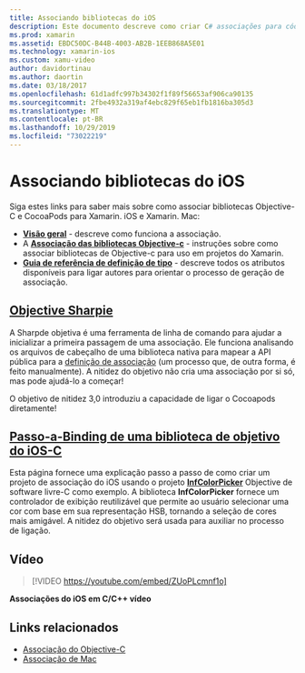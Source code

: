 ```yaml
---
title: Associando bibliotecas do iOS
description: Este documento descreve como criar C# associações para código Objective-C, possibilitando o consumo de bibliotecas nativas e CocoaPods em um aplicativo Xamarin. Ios.
ms.prod: xamarin
ms.assetid: EBDC50DC-B44B-4003-AB2B-1EEB868A5E01
ms.technology: xamarin-ios
ms.custom: xamu-video
author: davidortinau
ms.author: daortin
ms.date: 03/18/2017
ms.openlocfilehash: 61d1adfc997b34302f1f89f56653af906ca90135
ms.sourcegitcommit: 2fbe4932a319af4ebc829f65eb1fb1816ba305d3
ms.translationtype: MT
ms.contentlocale: pt-BR
ms.lasthandoff: 10/29/2019
ms.locfileid: "73022219"
---
```

# <a name="binding-ios-libraries"></a>Associando bibliotecas do iOS

Siga estes links para saber mais sobre como associar bibliotecas Objective-C e CocoaPods para Xamarin. iOS e Xamarin. Mac:

- [**Visão geral**](~/cross-platform/macios/binding/overview.md) -
  descreve como funciona a associação.
- A [**Associação das bibliotecas Objective-c**](~/cross-platform/macios/binding/objective-c-libraries.md) -
  instruções sobre como associar bibliotecas de Objective-c para uso em projetos do Xamarin.
- [**Guia de referência de definição de tipo**](~/cross-platform/macios/binding/binding-types-reference.md) -
  descreve todos os atributos disponíveis para ligar autores para orientar o processo de geração de associação.

## <a name="objective-sharpiecross-platformmaciosbindingobjective-sharpieindexmd"></a>[Objective Sharpie](~/cross-platform/macios/binding/objective-sharpie/index.md)

A Sharpde objetiva é uma ferramenta de linha de comando para ajudar a inicializar a primeira passagem de uma associação.
Ele funciona analisando os arquivos de cabeçalho de uma biblioteca nativa para mapear a API pública para a [definição de associação](~/cross-platform/macios/binding/objective-c-libraries.md) (um processo que, de outra forma, é feito manualmente). A nitidez do objetivo não cria uma associação por si só, mas pode ajudá-lo a começar!

O objetivo de nitidez 3,0 introduziu a capacidade de ligar o Cocoapods diretamente!

## <a name="walkthrough---binding-an-ios-objective-c-librarywalkthroughmd"></a>[Passo-a-Binding de uma biblioteca de objetivo do iOS-C](walkthrough.md)

Esta página fornece uma explicação passo a passo de como criar um projeto de associação do iOS usando o projeto [**InfColorPicker**](https://github.com/InfinitApps/InfColorPicker) Objective de software livre-C como exemplo. A biblioteca **InfColorPicker** fornece um controlador de exibição reutilizável que permite ao usuário selecionar uma cor com base em sua representação HSB, tornando a seleção de cores mais amigável.
A nitidez do objetivo será usada para auxiliar no processo de ligação.

## <a name="video"></a>Vídeo

> [!VIDEO https://youtube.com/embed/ZUoPLcmnf1o]

**Associações do iOS em C/C++ vídeo**

## <a name="related-links"></a>Links relacionados

- [Associação do Objective-C](~/cross-platform/macios/binding/index.md)
- [Associação de Mac](~/mac/platform/binding.md)

